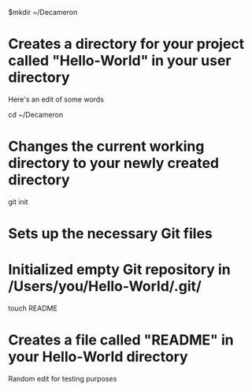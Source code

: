 $mkdir ~/Decameron
# Creates a directory for your project called "Hello-World" in your user directory

Here's an edit of some words

cd ~/Decameron
# Changes the current working directory to your newly created directory

git init
# Sets up the necessary Git files
# Initialized empty Git repository in /Users/you/Hello-World/.git/

touch README
# Creates a file called "README" in your Hello-World directory

Random edit for testing purposes
